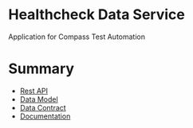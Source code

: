 # Healthcheck Data Service


Application for Compass Test Automation

# Summary
* [Rest API](RESTAPI.md)
* [Data Model](DATAMODEL.md)
* [Data Contract](DATACONTRACT.md)
* [Documentation](DOCUMENTATION.md)